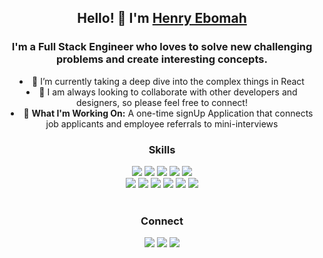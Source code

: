 
<h2 align="center"> Hello! 👋 I'm <a href="https://henryebomah-awesomething.vercel.app">Henry Ebomah</a></h2>

<h3 align="center"> I'm a Full Stack Engineer who loves to solve new challenging problems and create interesting concepts. </h3>

<div align="center">
<li>🌱 I’m currently taking a deep dive into the complex things in React </li>
<li>👯 I am always looking to collaborate with other developers and designers, so please feel free to connect!</li>
<li>🥅 <b>What I'm Working On:</b> A one-time signUp Application that connects job applicants and employee referrals to mini-interviews</li>
</div>

<div align="center">
<h3>Skills</h3>
<img src="https://img.shields.io/badge/HTML5-E34F26?style=for-the-badge&logo=html5&logoColor=white" />
<img src="https://img.shields.io/badge/CSS3-1572B6?style=for-the-badge&logo=css3&logoColor=white" />
<img src="https://img.shields.io/badge/JavaScript-F7DF1E?style=for-the-badge&logo=javascript&logoColor=black" />
<img src="https://img.shields.io/badge/Node.js-43853D?style=for-the-badge&logo=node.js&logoColor=white" />
<img src="https://img.shields.io/badge/Express.js-404D59?style=for-the-badge" />
<br/ >
<img src="https://img.shields.io/badge/React-20232A?style=for-the-badge&logo=react&logoColor=61DAFB" />
<img src="https://img.shields.io/badge/styled--components-DB7093?style=for-the-badge&logo=styled-components&logoColor=white" />
<img src="https://img.shields.io/badge/PostgreSQL-316192?style=for-the-badge&logo=postgresql&logoColor=white" />
<img src="https://img.shields.io/badge/Netlify-00C7B7?style=for-the-badge&logo=netlify&logoColor=white" />
<img src="https://img.shields.io/badge/Heroku-430098?style=for-the-badge&logo=heroku&logoColor=white" />
<img src="https://img.shields.io/badge/Visual_Studio_Code-0078D4?style=for-the-badge&logo=visual%20studio%20code&logoColor=white" />
</div>

<br/>

<div align="center">
<h3>Connect</h3>
<a href="https://henryebomah-awesomething.vercel.app/"><img src="https://img.shields.io/badge/Portfolio-D1AB66?style=for-the-badge&logo=react&logoColor=white"></img></a>
<a href="https://www.linkedin.com/in/henryebomah/"><img src="https://img.shields.io/badge/LinkedIn-0077B5?style=for-the-badge&logo=linkedin&logoColor=white"></img></a>
<a href="https://twitter.com/henryebomah"><img src="https://img.shields.io/badge/Twitter-1DA1F2?style=for-the-badge&logo=twitter&logoColor=white"></img></a>
</div>

<br />

<div align="center">

</div>


